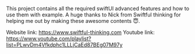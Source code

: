 
This project contains all the required swiftUI advanced features and how to use them with example.
A huge thanks to Nick from Swiftful thinking for helping me out by making these awesome contents 😇. 

Website link: https://www.swiftful-thinking.com
Youtube link:  https://www.youtube.com/playlist?list=PLwvDm4Vfkdphc1LLLjCaEd87BEg07M97y
